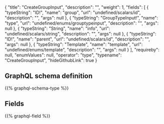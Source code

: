 {
  "title": "CreateGroupInput",
  "description": "",
  "weight": 1,
  "fields": [
    {
      "typeString": "ID!",
      "name": "group",
      "url": "undefined/scalars/id",
      "description": "",
      "args": null
    },
    {
      "typeString": "GroupTypeInput!",
      "name": "type",
      "url": "undefined/enums/grouptypeinput",
      "description": "",
      "args": null
    },
    {
      "typeString": "String",
      "name": "info",
      "url": "undefined/scalars/string",
      "description": "",
      "args": null
    },
    {
      "typeString": "ID!",
      "name": "parent",
      "url": "undefined/scalars/id",
      "description": "",
      "args": null
    },
    {
      "typeString": "Template",
      "name": "template",
      "url": "undefined/enums/template",
      "description": "",
      "args": null
    }
  ],
  "requireby": null,
  "enumValues": null,
  "operator": "type",
  "typename": "CreateGroupInput",
  "hideGithubLink": true
}
## GraphQL schema definition

{{% graphql-schema-type %}}

## Fields

{{% graphql-field %}}
